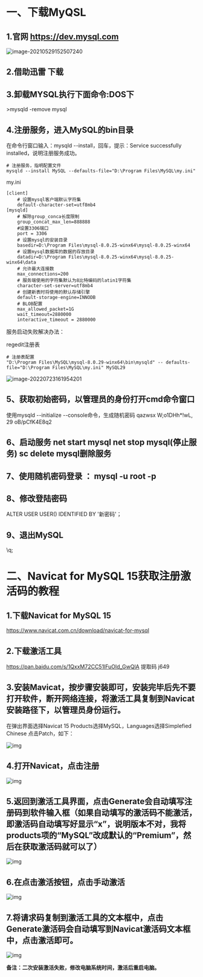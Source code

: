 # 一、下载MyQSL

## 1.官网 https://dev.mysql.com

![image-20210529152507240](imge/MySQL安装.assets/image-20210529152507240-16512425302451.png)

## 2.借助迅雷 下载

## 3.卸载MYSQL执行下面命令:DOS下

\>mysqld -remove mysql

## 4.注册服务，进入MySQL的bin目录

在命令行窗口输入：mysqld --install，回车，提示：Service successfully installed，说明注册服务成功。

```
# 注册服务，指明配置文件
mysqld --install MySQL --defaults-file="D:\Program Files\MySQL\my.ini"
```

my.ini

```
[client]
	# 设置mysql客户端默认字符集
	default-character-set=utf8mb4
[mysqld]
	# 解除group_conca长度限制
	group_concat_max_len=888888
	#设置3306端口
	port = 3306 
	# 设置mysql的安装目录
	basedir=D:\Program Files\mysql-8.0.25-winx64\mysql-8.0.25-winx64
	# 设置mysql数据库的数据的存放目录
	datadir=D:\Program Files\mysql-8.0.25-winx64\mysql-8.0.25-winx64\data
	# 允许最大连接数
	max_connections=200
	# 服务端使用的字符集默认为8比特编码的latin1字符集
	character-set-server=utf8mb4
	# 创建新表时将使用的默认存储引擎
	default-storage-engine=INNODB
	# BLOB配置
	max_allowed_packet=1G
	wait_timeout=2880000
	interactive_timeout = 2880000

```

服务启动失败解决办法：

regedit注册表

```
# 注册表配置
"D:\Program Files\MySQL\mysql-8.0.29-winx64\bin\mysqld" -- defaults-file="D:\Program Files\MySQL\my.ini" MySQL29
```

![image-20220723161954201](imge/MySQL安装.assets/image-20220723161954201.png)

## 5、获取初始密码，以管理员的身份打开cmd命令窗口

使用mysqld --initialize --console命令，生成随机密码  qazwsx W;o1DHh*!wL,  29 oB/pCfK4E8q2

## 6、启动服务 **net start mysql**	net stop mysql(停止服务)  sc delete mysql删除服务

## 7、使用随机密码登录 ： mysql -u root -p  

## 8、修改登陆密码

ALTER USER USER() IDENTIFIED BY '新密码'；

## 9、退出MySQL

\q;

# 二、Navicat for MySQL 15获取注册激活码的教程

## 1.下载Navicat for MySQL 15

https://www.navicat.com.cn/download/navicat-for-mysql 

## 2.下载激活工具

https://pan.baidu.com/s/1QxxM72CC51lFuOld_GwQlA 提取码 j649

## 3.安装Mavicat，按步骤安装即可，安装完毕后先不要打开软件，断开网络连接，将激活工具复制到Navicat安装路径下，以管理员身份运行。

在弹出界面选择Navicat 15 Products选择MySQL，Languages选择Simplefied Chinese 点击Patch，如下：

![img](imge/MySQL安装.assets/805178-20200529134856280-1106111235-16512425302452.png)

## 4.打开Navicat，点击注册

![img](imge/MySQL安装.assets/805178-20200529135222463-1627209438-16512425302463.png)

## 5.返回到激活工具界面，点击Generate会自动填写注册码到软件输入框（如果自动填写的激活码不能激活，即激活码自动填写好显示“x”，说明版本不对，我将products项的“MySQL”改成默认的“Premium”，然后在获取激活码就可以了）

![img](imge/MySQL安装.assets/805178-20200529135243852-54818820-16512425302464.png)

## 6.在点击激活按钮，点击手动激活

![img](imge/MySQL安装.assets/805178-20200529135306081-367114293-16512425302465.png) 

## 7.将请求码复制到激活工具的文本框中，点击Generate激活码会自动填写到Navicat激活码文本框中，点击激活即可。

![img](imge/MySQL安装.assets/805178-20200529135324934-1040400855-16512425302466.png)

**备注：二次安装激活失败，修改电脑系统时间，激活后重启电脑。**

 